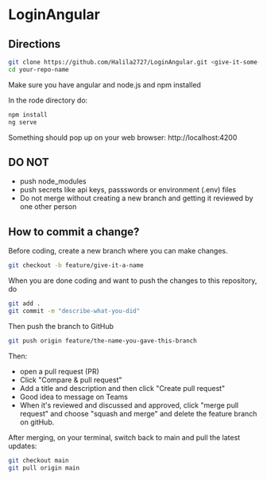 # LoginAngular

## Directions

```bash
git clone https://github.com/Halila2727/LoginAngular.git <give-it-some-name>
cd your-repo-name
```

Make sure you have angular and node.js and npm installed

In the rode directory do:
```bash
npm install
ng serve
```
Something should pop up on your web browser: http://localhost:4200

## DO NOT
- push node_modules
- push secrets like api keys, passswords or environment (.env) files
- Do not merge without creating a new branch and getting it reviewed by one other person

## How to commit a change?
Before coding, create a new branch where you can make changes.
```bash
git checkout -b feature/give-it-a-name
```
When you are done coding and want to push the changes to this repository, do
```bash
git add .
git commit -m "describe-what-you-did"
```

Then push the branch to GitHub
```bash
git push origin feature/the-name-you-gave-this-branch
```
Then: 
- open a pull request (PR)
- Click "Compare & pull request"
- Add a title and description and then click "Create pull request"
- Good idea to message on Teams
- When it's reviewed and discussed and approved, click "merge pull request" and choose "squash and merge" and delete the feature branch on gitHub.

After merging, on your terminal, switch back to main and pull the latest updates:
```bash
git checkout main
git pull origin main
``` 
